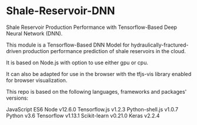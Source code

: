 # Shale-Reservoir-DNN

Shale Reservoir Production Performance with Tensorflow-Based Deep Neural Network (DNN).

This module is a Tensorflow-Based DNN Model for hydraulically-fractured-driven production performance prediction of shale reservoirs in the cloud.

It is based on Node.js with option to use either gpu or cpu. 

It can also be adapted for use in the browser with the tfjs-vis library enabled for browser visualization.

This repo is based on the following languages, frameworks and packages' versions:

JavaScript ES6
Node v12.6.0
Tensorflow.js v1.2.3
Python-shell.js v1.0.7
Python v3.6
Tensorflow v1.13.1
Scikit-learn v0.21.0
Keras v2.2.4
